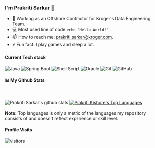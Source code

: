 ### I'm Prakriti Sarkar 👋

- 🔭 Working as an Offshore Contractor for Kroger's Data Engineering Team.
- :computer: Most used line of code `echo "Hello World!"`
- 📫 How to reach me: prakriti.sarkar@kroger.com.
- ⚡ Fun fact: I play games and sleep a lot.

#### Current Tech stack

<!-- TODO: Make technologies links takes you to repositories -->

<img alt="Java" src="https://img.shields.io/badge/java-5382a1.svg?style=for-the-badge&logo=java&logoColor=f89820"/> <img alt="Spring Boot" src="https://img.shields.io/badge/spring_boot-%236DB33F.svg?style=for-the-badge&logo=spring&logoColor=white"/> <img alt="Shell Script" src="https://img.shields.io/badge/shell_script-%23121011.svg?style=for-the-badge&logo=gnu-bash&logoColor=white"/>  <img alt="Oracle" src ="https://img.shields.io/badge/oracle-%23F00000.svg?style=for-the-badge&logo=oracle&logoColor=white" /> <img alt="Git" src="https://img.shields.io/badge/git-%23F05033.svg?style=for-the-badge&logo=git&logoColor=white"/> <img alt="GitHub" src="https://img.shields.io/badge/github-%23121011.svg?style=for-the-badge&logo=github&logoColor=white"/> 


#### 📊 My Github Stats

  <br/>
  
![Prakriti Sarkar's github stats](https://github-readme-stats.vercel.app/api?username=prakriti-sarkar-kr&count_private=true&theme=tokyonight&hide=contribs,prs)          <a href="https://github.com/prakriti-sarkar-kr/github-readme-stats"><img alt="Prakriti Kishore's Top Languages" src="https://github-readme-stats.vercel.app/api/top-langs/?username=prakriti-sarkar-kr&langs_count=8&count_private=true&layout=compact&theme=react&hide_border=true&bg_color=0D1117" /></a>
  <br/>
  <br/>
  <b>Note:</b> Top languages is only a metric of the languages my repository consists of and doesn't reflect experience or skill level.
  
  #### Profile Visits 

![visitors](https://visitor-badge.glitch.me/badge?page_id=prakriti-sarkar-kr.pprakriti-sarkar-kr)
